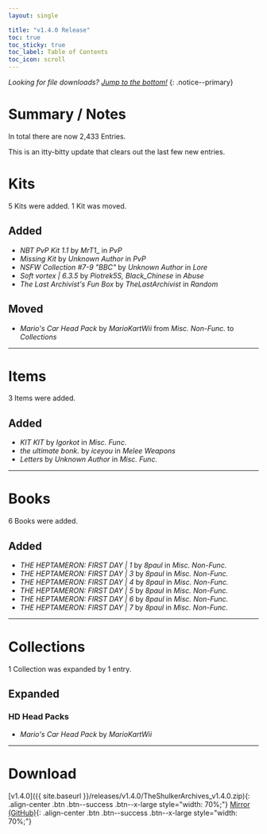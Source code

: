 ```yaml
---
layout: single

title: "v1.4.0 Release"
toc: true
toc_sticky: true
toc_label: Table of Contents
toc_icon: scroll
---
```


*Looking for file downloads? [Jump to the bottom!](#download)*
{: .notice--primary}

# Summary / Notes
In total there are now 2,433 Entries.

This is an itty-bitty update that clears out the last few new entries.

# Kits
5 Kits were added.
1 Kit was moved.

## Added
- _NBT PvP Kit 1.1_ by _MrT1__ in _PvP_
- _Missing Kit_ by _Unknown Author_ in _PvP_
- _NSFW Collection #7-9 "BBC"_ by _Unknown Author_ in _Lore_
- _Soft vortex \| 6.3.5_ by _Piotrek5S, Black_Chinese_ in _Abuse_
- _The Last Archivist's Fun Box_ by _TheLastArchivist_ in _Random_


## Moved
- _Mario's Car Head Pack_ by _MarioKartWii_ from _Misc. Non-Func._ to _Collections_

***

# Items
3 Items were added.

## Added
- _KIT KIT_ by _Igorkot_ in _Misc. Func._
- _the ultimate bonk._ by _iceyou_ in _Melee Weapons_
- _Letters_ by _Unknown Author_ in _Misc. Func._


***

# Books
6 Books were added.

## Added
- _THE HEPTAMERON: FIRST DAY \| 1_ by _8paul_ in _Misc. Non-Func._
- _THE HEPTAMERON: FIRST DAY \| 3_ by _8paul_ in _Misc. Non-Func._
- _THE HEPTAMERON: FIRST DAY \| 4_ by _8paul_ in _Misc. Non-Func._
- _THE HEPTAMERON: FIRST DAY \| 5_ by _8paul_ in _Misc. Non-Func._
- _THE HEPTAMERON: FIRST DAY \| 6_ by _8paul_ in _Misc. Non-Func._
- _THE HEPTAMERON: FIRST DAY \| 7_ by _8paul_ in _Misc. Non-Func._


***

# Collections
1 Collection was expanded by 1 entry.

## Expanded
### HD Head Packs
- _Mario's Car Head Pack_ by _MarioKartWii_

***

# Download
[v1.4.0]({{ site.baseurl }}/releases/v1.4.0/TheShulkerArchives_v1.4.0.zip){: .align-center .btn .btn--success .btn--x-large style="width: 70%;"}
[Mirror (GitHub)](https://github.com/KadTheHunter/ShulkerArchives/releases/tag/v1.4.0){: .align-center .btn .btn--success .btn--x-large style="width: 70%;"}